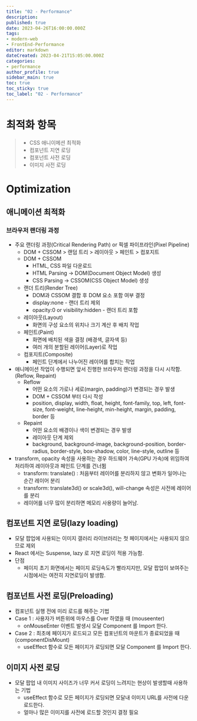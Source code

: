 ```yaml
---
title: "02 - Performance"
description: 
published: true
date: 2023-04-26T16:00:00.000Z
tags: 
- modern-web
- FrontEnd-Performance
editor: markdown
dateCreated: 2023-04-21T15:05:00.000Z
categories: 
- performance
author_profile: true
sidebar_main: true
toc: true
toc_sticky: true
toc_label: "02 - Performance"
---
```


# 최적화 항목
> - CSS 애니이메션 최적화
> - 컴포넌트 지연 로딩
> - 컴포넌트 사전 로딩
> - 이미지 사전 로딩

# Optimization
## 애니메이션 최적화
### 브라우저 랜더링 과정 
- 주요 랜더링 과정(Critical Rendering Path) or 픽셀 파이프라인(Pixel Pipeline)
  - DOM + CSSOM > 랜덤 트리 > 레이아웃 > 페인트 > 컴포지트
  - DOM + CSSOM
    - HTML, CSS 파일 다운로드
    - HTML Parsing -> DOM(Document Object Model) 생성
    - CSS Parsing -> CSSOM(CSS Object Model) 생성
  - 랜더 트리(Render Tree)
    - DOM과 CSSOM 결합 후 DOM 요소 포함 여부 결정
    - display:none - 랜더 트리 제외
    - opacity:0 or visibility:hidden - 랜더 트리 포함
  - 레이아웃(Layout)
    - 화면의 구성 요소의 위치나 크기 계산 후 배치 작업
  - 페인트(Paint)
    - 화면에 배치된 색을 결정 (배경색, 글자색 등)
    - 여러 개의 분할된 레이어(Layer)로 작업
  - 컴포지트(Composite)
    - 페인트 단계에서 나누어진 레이어를 합치는 작업
- 애니메이션 작업이 수행되면 앞서 진행한 브라우저 랜더링 과정을 다시 시작함.(Reflow, Repaint)
  - Reflow
    - 어떤 요소의 가로나 세로(margin, padding)가 변경되는 경우 발생
    - DOM + CSSOM 부터 다시 작성
    - position, display, width, float, height, font-family, top, left, font-size, font-weight, line-height, min-height, margin, padding, border 등
  - Repaint
    - 어떤 요소의 배경이나 색이 변경되는 경우 발생
    - 레이아웃 단계 제외
    - background, background-image, background-position, border-radius, border-style, box-shadow, color, line-style, outline 등
- transform, opacity 속성을 사용하는 경우 하드웨어 가속(GPU 가속)에 위임하여 처리하여 레이아웃과 페인트 단계를 건너뜀
  - transform: translate() : 처음부터 레이어를 분리하지 않고 변화가 일어나는 순간 레이어 분리
  - transform: translate3d() or scale3d(), will-change 속성은 사전에 레이어를 분리
  - 레이어를 너무 많이 분리하면 메모리 사용량이 늘어남.

## 컴포넌트 지연 로딩(lazy loading)
- 모달 팝업에 사용되는 이미지 갤러리 라이브러리는 첫 페이지에서는 사용되지 않으므로 제외
- React 에서는 Suspense, lazy 로 지연 로딩이 적용 가능함.
- 단점
  - 페이지 초기 화면에서는 페이지 로딩속도가 빨라지지만, 모달 팝업이 보여주는 시점에서는 여전히 지연로딩이 발생함.

## 컴포넌트 사전 로딩(Preloading)
- 컴포넌트 실행 전에 미리 로드를 해주는 기법
- Case 1 : 사용자가 버튼위에 마우스를 Over 하였을 때 (mouseenter)
    - onMouseEnter 이벤트 발생시 모달 Component 를 Import 한다.
- Case 2 : 최초에 페이지가 로드되고 모든 컴포넌트의 마운트가 종료되었을 때 (componentDisMount)
    - useEffect 함수로 모든 페이지가 로딩되면 모달 Component 를 Import 한다.

## 이미지 사전 로딩
- 모달 팝업 내 이미지 사이즈가 너무 커서 로딩이 느려지는 현상이 발생할때 사용하는 기법
  - useEffect 함수로 모든 페이지가 로딩되면 모달내 이미지 URL를 사전에 다운로드한다.
  - 얼마나 많은 이미지를 사전에 로드할 것인지 결정 필요